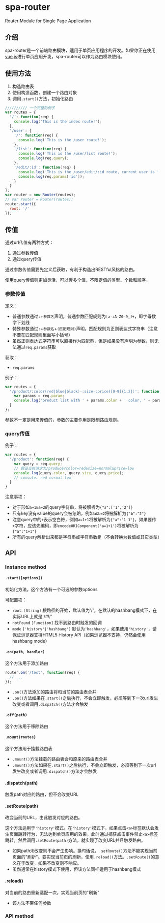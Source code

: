 # spa-router

Router Module for Single Page Application

## 介绍

spa-router是一个前端路由模块，适用于单页应用程序的开发。如果你正在使用[vue.js](https://github.com/yyx990803/vue)进行单页应用开发，spa-router可以作为路由模块使用。

## 使用方法

1. 构造路由表
2. 使用构造函数，创建一个路由对象
3. 调用`.start()`方法，初始化路由

```javascript
////////// 一个完整的例子
var routes = {
  '/': function(req) {
    console.log('This is the index route!');
  },
  '/user': {
    '/': function(req) {
      console.log('This is the /user route!');
    },
    '/list': function(req) {
      console.log('This is the /user/list route!');
      console.log(req.query);
    },
    '/edit/:id': function(req) {
      console.log('This is the /user/edit/:id route, current user is ' + req.params.id);
      console.log(req.params['id']);
    }
  }
};
var router = new Router(routes);
// var router = Router(routes);
router.start({
  root: '/'
});
```

## 传值

通过url传值有两种方式：

1. 通过参数传值
2. 通过query传值

通过参数传值需要先定义后获取，有利于构造出RESTful风格的路由。

使用query传值则更加灵活，可以传多个值，不限定值的类型、个数和顺序。

### 参数传值

定义：
+ 普通参数通过`:`+`参数名`声明，普通参数匹配规则为`[a-zA-Z0-9_]+`，即字母数字下划线
+ 特殊参数通过`:`+`参数名`+`(匹配规则)`声明，匹配规则为正则表达式字符串（注意不要在匹配规则里面写小括号）
+ 虽然正则表达式字符串可以直接作为匹配串，但是如果没有声明为参数，则无法通过`req.params`获取

获取：
+ `req.params`

例子：

```javascript
var routes = {
  '/product/:color(red|blue|black)-:size-:price([0-9]{1,2})': function(req) {
    var params = req.param;
    console.log('product list with ' + params.color + ' color, ' + params.size + ' size and ' + params.price + ' price');
  }
};
```

参数不一定是用来传值的，参数的主要作用是限制路由规则。

### query传值

例子：

```javascript
var routes = {
  '/product': function(req) {
    var query = req.query;
    // 假设当前请求为/produce?color=red&size=normal&price=low
    console.log(query.color, query.size, query.price);
    // console: red normal low
  }
}
```

注意事项：
+ 对于形如`a=1&a=2`的query字符串，将被解析为`{"a":['1','2']}`
+ 只有key没有value的query会被忽略，例如`a&b=2`将被解析为`{"b":"2"}`
+ 注意query中的`+`表示空白符，例如`a=1+1`将被解析为`{"a":"1 1"}`，如果要传`+`字符，应该先编码，即`encodeURIComponent('a=1+1')`将被解析为`{"a":"1+1"}`
+ 所有的query解析出来都是字符串或字符串数组（不会转换为数值或其它类型）

## API
### Instance method
#### `.start([options])`

初始化方法。这个方法有一个可选的参数options

可配置项：
+ `root`: `[String]` 根路径的开始，默认值为'/'，在默认的hashbang模式下，在实际URL上就是'/#!/'
+ `notFound` `[Function]` 找不到路由时触发的回调
+ `mode` `['history'|'hashbang']` 默认为`'hashbang'`，如果使用`'history'`，请保证浏览器支持HTML5 History API（如果浏览器不支持，仍然会使用hashbang mode）

#### `.on(path, handler)`

这个方法用于添加路由

```javascript
router.on('/test', function(req) {
  // ...
});
```

+ `.on()`方法添加的路由将和当前的路由表合并
+ `.on()`方法如果在`.start()`之后执行，不会立即触发，必须等到下一次url发生改变或者调用`.dispatch()`方法才会触发

#### `.off(path)`

这个方法用于移除路由

#### `.mount(routes)`

这个方法用于挂载路由表

+ `.mount()`方法挂载的路由表会和原来的路由表合并
+ `.mount()`方法如果在`.start()`之后执行，不会立即触发，必须等到下一次url发生改变或者调用`.dispatch()`方法才会触发

#### .dispatch(path)

触发path对应的路由，但不会改变URL

#### .setRoute(path)

改变当前的URL，由此触发对应的路由。

这个方法适用于`'history'`模式。在`'history'`模式下，如果点击`<a>`标签默认会发生页面跳转行为，无法达到单页应用的效果。此时通过捕获点击事件禁止`<a>`标签跳转，然后调用`.setRoute(path)`方法，就实现了改变URL并且触发路由。

+ 如果path未改变则不会产生影响。换句话说，`.setRoute()`方法不能实现当前页面的"刷新"。要实现当前页的刷新，使用`.reload()`方法。`.setRoute()`的意义在于改变，如果不改变则不响应。
+ 虽然通常在history模式下使用，但该方法同样适用于hashbang模式

#### .reload()

对当前的路由重新适配一次，实现当前页的"刷新"

+ 该方法不带任何参数

### API method
